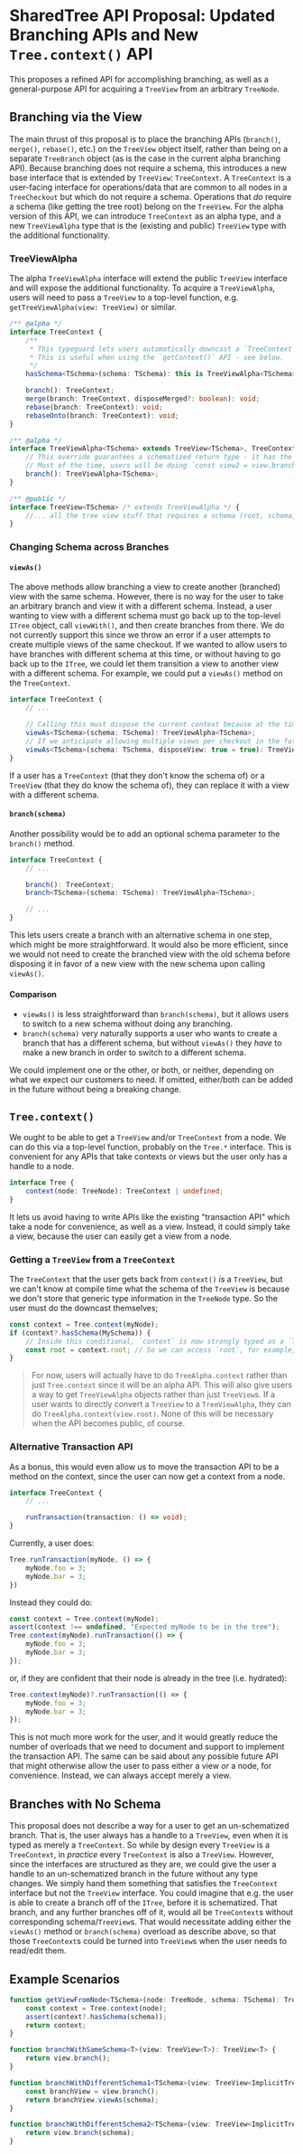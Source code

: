 # SharedTree API Proposal: Updated Branching APIs and New `Tree.context()` API

This proposes a refined API for accomplishing branching, as well as a general-purpose API for acquiring a `TreeView` from an arbitrary `TreeNode`.

## Branching via the View

The main thrust of this proposal is to place the branching APIs (`branch()`, `merge()`, `rebase()`, etc.) on the `TreeView` object itself, rather than being on a separate `TreeBranch` object (as is the case in the current alpha branching API).
Because branching does not require a schema, this introduces a new base interface that is extended by `TreeView`: `TreeContext`.
A `TreeContext` is a user-facing interface for operations/data that are common to all nodes in a `TreeCheckout` but which do not require a schema.
Operations that _do_ require a schema (like getting the tree root) belong on the `TreeView`.
For the alpha version of this API, we can introduce `TreeContext` as an alpha type, and a new `TreeViewAlpha` type that is the (existing and public) `TreeView` type with the additional functionality.

### TreeViewAlpha

The alpha `TreeViewAlpha` interface will extend the public `TreeView` interface and will expose the additional functionality.
To acquire a `TreeViewAlpha`, users will need to pass a `TreeView` to a top-level function, e.g. `getTreeViewAlpha(view: TreeView)` or similar.

```ts
/** @alpha */
interface TreeContext {
	/** 
	 * This typeguard lets users automatically downcast a `TreeContext` to a `TreeView`. 
	 * This is useful when using the `getContext()` API - see below.
	 */
	hasSchema<TSchema>(schema: TSchema): this is TreeViewAlpha<TSchema>;

	branch(): TreeContext;
	merge(branch: TreeContext, disposeMerged?: boolean): void;
	rebase(branch: TreeContext): void;
	rebaseOnto(branch: TreeContext): void;
}

/** @alpha */
interface TreeViewAlpha<TSchema> extends TreeView<TSchema>, TreeContext {
	// This override guarantees a schematized return type - it has the same schema as the originating view.
	// Most of the time, users will be doing `const view2 = view.branch()` - i.e. going directly from a view to another view with the same schema.
	branch(): TreeViewAlpha<TSchema>;
}

/** @public */
interface TreeView<TSchema> /* extends TreeViewAlpha */ {
	//... all the tree view stuff that requires a schema (root, schema, initialize, etc.)
}
```

### Changing Schema across Branches

#### `viewAs()`

The above methods allow branching a view to create another (branched) view with the same schema.
However, there is no way for the user to take an arbitrary branch and view it with a different schema.
Instead, a user wanting to view with a different schema must go back up to the top-level `ITree` object, call `viewWith()`, and then create branches from there.
We do not currently support this since we throw an error if a user attempts to create multiple views of the same checkout.
If we wanted to allow users to have branches with different schema at this time, or without having to go back up to the `ITree`, we could let them transition a view to another view with a different schema.
For example, we could put a `viewAs()` method on the `TreeContext`.

```ts
interface TreeContext {
	// ...

	// Calling this must dispose the current context because at the time of writing we don't support multiple views of the same checkout.
	viewAs<TSchema>(schema: TSchema): TreeViewAlpha<TSchema>;
	// If we anticipate allowing multiple views per checkout in the future, and we wouldn't want this to auto-dispose in that future, we could do this for now:
	viewAs<TSchema>(schema: TSchema, disposeView: true = true): TreeViewAlpha<TSchema>;
}
```

If a user has a `TreeContext` (that they don't know the schema of) or a `TreeView` (that they do know the schema of), they can replace it with a view with a different schema.

#### `branch(schema)`

Another possibility would be to add an optional schema parameter to the `branch()` method.

```ts
interface TreeContext {
	// ...

	branch(): TreeContext;
	branch<TSchema>(schema: TSchema): TreeViewAlpha<TSchema>;

	// ...
}
```

This lets users create a branch with an alternative schema in one step, which might be more straightforward.
It would also be more efficient, since we would not need to create the branched view with the old schema before disposing it in favor of a new view with the new schema upon calling `viewAs()`.

#### Comparison

* `viewAs()` is less straightforward than `branch(schema)`, but it allows users to switch to a new schema without doing any branching.
* `branch(schema)` very naturally supports a user who wants to create a branch that has a different schema, but without `viewAs()` they _have_ to make a new branch in order to switch to a different schema.

We could implement one or the other, or both, or neither, depending on what we expect our customers to need.
If omitted, either/both can be added in the future without being a breaking change.

## `Tree.context()`

We ought to be able to get a `TreeView` and/or `TreeContext` from a node.
We can do this via a top-level function, probably on the `Tree.*` interface.
This is convenient for any APIs that take contexts or views but the user only has a handle to a node.

```ts
interface Tree {
	context(node: TreeNode): TreeContext | undefined;
}
```

It lets us avoid having to write APIs like the existing "transaction API" which take a node for convenience, as well as a view.
Instead, it could simply take a view, because the user can easily get a view from a node.

### Getting a `TreeView` from a `TreeContext`

The `TreeContext` that the user gets back from `context()` _is_ a `TreeView`, but we can't know at compile time what the schema of the `TreeView` is because we don't store that generic type information in the `TreeNode` type.
So the user must do the downcast themselves;

```ts
const context = Tree.context(myNode);
if (context?.hasSchema(MySchema)) {
	// Inside this conditional, `context` is now strongly typed as a `TreeView<MySchema>`, because `hasSchema()` is a typeguard.
	const root = context.root; // So we can access `root`, for example, which is on the view but not the (un-schematized) context.
}
```

> For now, users will actually have to do `TreeAlpha.context` rather than just `Tree.context` since it will be an alpha API.
> This will also give users a way to get `TreeViewAlpha` objects rather than just `TreeView`s.
> If a user wants to directly convert a `TreeView` to a `TreeViewAlpha`, they can do `TreeAlpha.context(view.root)`.
> None of this will be necessary when the API becomes public, of course.

### Alternative Transaction API

As a bonus, this would even allow us to move the transaction API to be a method on the context, since the user can now get a context from a node.

```ts
interface TreeContext {
	// ...

	runTransaction(transaction: () => void);
}
```

Currently, a user does:

```ts
Tree.runTransaction(myNode, () => {
	myNode.foo = 3;
	myNode.bar = 3;
})
```

Instead they could do:

```ts
const context = Tree.context(myNode);
assert(context !== undefined, "Expected myNode to be in the tree");
Tree.context(myNode).runTransaction(() => {
	myNode.foo = 3;
	myNode.bar = 3;
});
```

or, if they are confident that their node is already in the tree (i.e. hydrated):

```ts
Tree.context(myNode)?.runTransaction(() => {
	myNode.foo = 3;
	myNode.bar = 3;
});
```

This is not much more work for the user, and it would greatly reduce the number of overloads that we need to document and support to implement the transaction API.
The same can be said about any possible future API that might otherwise allow the user to pass either a view _or_ a node, for convenience.
Instead, we can always accept merely a view.

## Branches with No Schema

This proposal does not describe a way for a user to get an un-schematized branch.
That is, the user always has a handle to a `TreeView`, even when it is typed as merely a `TreeContext`.
So while by design every `TreeView` is a `TreeContext`, in _practice_ every `TreeContext` is also a `TreeView`.
However, since the interfaces are structured as they are, we could give the user a handle to an un-schematized branch in the future without any type changes.
We simply hand them something that satisfies the `TreeContext` interface but not the `TreeView` interface.
You could imagine that e.g. the user is able to create a branch off of the `ITree`, before it is schematized.
That branch, and any further branches off of it, would all be `TreeContext`s without corresponding schema/`TreeView`s.
That would necessitate adding either the `viewAs()` method or `branch(schema)` overload as describe above, so that those `TreeContext`s could be turned into `TreeView`s when the user needs to read/edit them.

## Example Scenarios

```ts
function getViewFromNode<TSchema>(node: TreeNode, schema: TSchema): TreeView<TSchema> {
	const context = Tree.context(node);
	assert(context?.hasSchema(schema));
	return context;
}

function branchWithSameSchema<T>(view: TreeView<T>): TreeView<T> {
	return view.branch();
}

function branchWithDifferentSchema1<TSchema>(view: TreeView<ImplicitTreeNodeSchema>, schema: TSchema): TreeView<TSchema> {
	const branchView = view.branch();
	return branchView.viewAs(schema);
}

function branchWithDifferentSchema2<TSchema>(view: TreeView<ImplicitTreeNodeSchema>, schema: TSchema): TreeView<TSchema> {
	return view.branch(schema);
}
```
